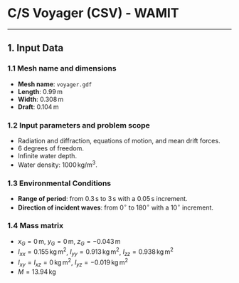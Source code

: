 # C/S Voyager (CSV) - WAMIT

---

## 1. Input Data

### 1.1 Mesh name and dimensions
- **Mesh name**: `voyager.gdf`
- **Length**: $0.99 \, \text{m}$
- **Width**: $0.308 \, \text{m}$
- **Draft**: $0.104 \, \text{m}$

### 1.2 Input parameters and problem scope
- Radiation and diffraction, equations of motion, and mean drift forces.
- $6$ degrees of freedom.
- Infinite water depth.
- Water density: $1000 \, \text{kg/m}^3$.

### 1.3 Environmental Conditions
- **Range of period**: from $0.3 \, \text{s}$ to $3 \, \text{s}$ with a $0.05 \, \text{s}$ increment.
- **Direction of incident waves**: from $0^\circ$ to $180^\circ$ with a $10^\circ$ increment.

### 1.4 Mass matrix
- $x_G = 0 \, \text{m}$, $y_G = 0 \, \text{m}$, $z_G = -0.043 \, \text{m}$
- $I_{xx} = 0.155 \, \text{kg} \, \text{m}^2$, $I_{yy} = 0.913 \, \text{kg} \, \text{m}^2$, $I_{zz} = 0.938 \, \text{kg} \, \text{m}^2$
- $I_{xy} = I_{xz} = 0 \, \text{kg} \, \text{m}^2$, $I_{yz} = -0.019 \, \text{kg} \, \text{m}^2$
- $M = 13.94 \, \text{kg}$
